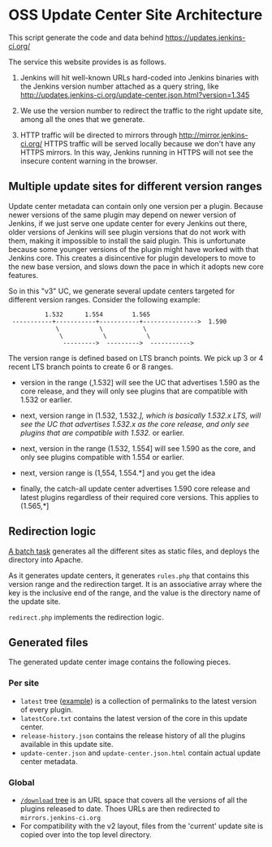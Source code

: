 # OSS Update Center Site Architecture
This script generate the code and data behind https://updates.jenkins-ci.org/

The service this website provides is as follows.

 1. Jenkins will hit well-known URLs hard-coded into Jenkins binaries with
    the Jenkins version number attached as a query string, like
    http://updates.jenkins-ci.org/update-center.json.html?version=1.345

 1. We use the version number to redirect the traffic to the right update site,
    among all the ones that we generate.

 1. HTTP traffic will be directed to mirrors through http://mirror.jenkins-ci.org/
    HTTPS traffic will be served locally because we don't have any HTTPS mirrors.
    In this way, Jenkins running in HTTPS will not see the insecure content warning
    in the browser.

## Multiple update sites for different version ranges

Update center metadata can contain only one version per a plugin.
Because newer versions of the same plugin may depend on newer version of Jenkins,
if we just serve one update center for every Jenkins out there, older versions of
Jenkins will see plugin versions that do not work with them, making it impossible to install
the said plugin. This is unfortunate because some younger versions of the plugin might have
worked with that Jenkins core. This creates a disincentive for plugin developers
to move to the new base version, and slows down the pace in which it adopts new core features.

So in this "v3" UC, we generate several update centers targeted for different
version ranges. Consider the following example:



              1.532      1.554        1.565
     -----------+-----------+-----------+--------------->  1.590
                 \           \           \
                  \           \           \
                   --------->  --------->  ----------->


The version range is defined based on LTS branch points. We pick up 3 or 4 recent
LTS branch points to create 6 or 8 ranges.

 * version in the range (,1.532] will see the UC that advertises 1.590 as the core release,
   and they will only see plugins that are compatible with 1.532 or earlier.

 * next, version range in (1.532, 1.532.*], which is basically 1.532.x LTS, will see
   the UC that advertises 1.532.x as the core release, and only see plugins that are
   compatible with 1.532.* or earlier.

 * next, version in the range (1.532, 1.554] will see 1.590 as the core, and
   only see plugins compatible with 1.554 or earlier.

 * next, version range is (1,554, 1.554.*] and you get the idea

 * finally, the catch-all update center advertises 1.590 core release and latest plugins
   regardless of their required core versions. This applies to (1.565,*]

## Redirection logic

[A batch task](https://ci.jenkins-ci.org/job/infra_update_center_v3/) generates all the different
sites as static files, and deploys the directory into Apache.

As it generates update centers, it generates `rules.php` that contains this version range and
the redirection target. It is an associative array where the key is the inclusive end of the range,
and the value is the directory name of the update site.

`redirect.php` implements the redirection logic.

## Generated files

The generated update center image contains the following pieces.

### Per site
 * `latest` tree ([example](http://updates.jenkins-ci.org/current/latest/)) is a collection of permalinks to the latest version of every plugin.
 * `latestCore.txt` contains the latest version of the core in this update center.
 * `release-history.json` contains the release history of all the plugins available in this update site.
 * `update-center.json` and `update-center.json.html` contain actual update center metadata.

### Global
 * [`/download` tree](http://updates.jenkins-ci.org/download) is an URL space that covers all the versions of all the plugins released to date. Thoes URLs are then redirected to `mirrors.jenkins-ci.org`
 * For compatibility with the v2 layout, files from the 'current' update site is copied over into the top level directory.

